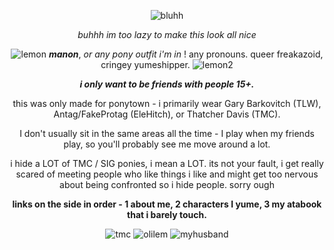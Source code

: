 <div align="center">

![bluhh](https://i.pinimg.com/736x/25/be/25/25be25e45d4e3aa66ab9cf9bcf21c93c.jpg)

*buhhh im too lazy to make this look all nice*


![lemon](https://64.media.tumblr.com/edd4e888d8a28708c69e499622c0dc1b/f2e797ecdfd63f20-1c/s75x75_c1/a236b44ef274758be9871e4937ccf450655a6cba.gifv) ***manon***, *or any pony outfit i'm in* ! any pronouns. queer freakazoid, cringey yumeshipper. ![lemon2](https://64.media.tumblr.com/2c8404ce1514799d3e20378c469ab9d7/f2e797ecdfd63f20-7c/s75x75_c1/822a0f34ae338cd81b27e161fb861372bdc56c06.gifv)

***i only want to be friends with people 15+.***

this was only made for ponytown - i primarily wear Gary Barkovitch (TLW), Antag/FakeProtag (EleHitch), or Thatcher Davis (TMC).

I don't usually sit in the same areas all the time - I play when my friends play, so you'll probably see me move around a lot.

i hide a LOT of TMC / SIG ponies, i mean a LOT. its not your fault, i get really scared of meeting people who like things i like and might get too nervous about being confronted so i hide people. sorry ough

**links on the side in order - 1 about me, 2 characters I yume, 3 my atabook that i barely touch.**

![tmc](https://64.media.tumblr.com/523d99daadf7bdf0d28d2d0d1f7bbe25/e3e464b613671e9c-6e/s100x200/4e042ac39571ef45b53fc0ea6c1b68509a86730e.gifv) ![olilem](https://files.catbox.moe/emrsfy.png) ![myhusband](https://64.media.tumblr.com/1e8214eab0ad9560e462be5e905de6d3/adc840f49e388daf-4c/s250x400/48bab7df8fcd73dc47b36ca339fb4dc404ff6dd2.pnj)
